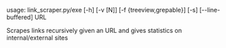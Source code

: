 usage: link_scraper.py/exe [-h] [-v [N]] [-f {treeview,grepable}] [-s] [--line-buffered] URL

Scrapes links recursively given an URL and gives statistics on internal/external sites